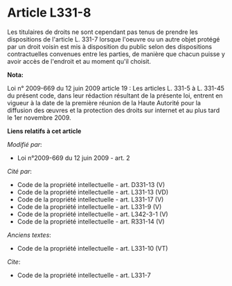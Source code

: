 # Article L331-8

Les titulaires de droits ne sont cependant pas tenus de prendre les dispositions de l'article L. 331-7 lorsque l'oeuvre ou un
autre objet protégé par un droit voisin est mis à disposition du public selon des dispositions contractuelles convenues entre
les parties, de manière que chacun puisse y avoir accès de l'endroit et au moment qu'il choisit.

**Nota:**

Loi n° 2009-669 du 12 juin 2009 article 19 : Les articles L. 331-5 à L. 331-45 du présent code, dans leur rédaction résultant
de la présente loi, entrent en vigueur à la date de la première réunion de la Haute Autorité pour la diffusion des œuvres et
la protection des droits sur internet et au plus tard le 1er novembre 2009.

**Liens relatifs à cet article**

_Modifié par_:

  - Loi n°2009-669 du 12 juin 2009 - art. 2

_Cité par_:

  - Code de la propriété intellectuelle - art. D331-13 (V)
  - Code de la propriété intellectuelle - art. L331-13 (VD)
  - Code de la propriété intellectuelle - art. L331-17 (V)
  - Code de la propriété intellectuelle - art. L331-9 (V)
  - Code de la propriété intellectuelle - art. L342-3-1 (V)
  - Code de la propriété intellectuelle - art. R331-14 (V)

_Anciens textes_:

  - Code de la propriété intellectuelle - art. L331-10 (VT)

_Cite_:

  - Code de la propriété intellectuelle - art. L331-7
